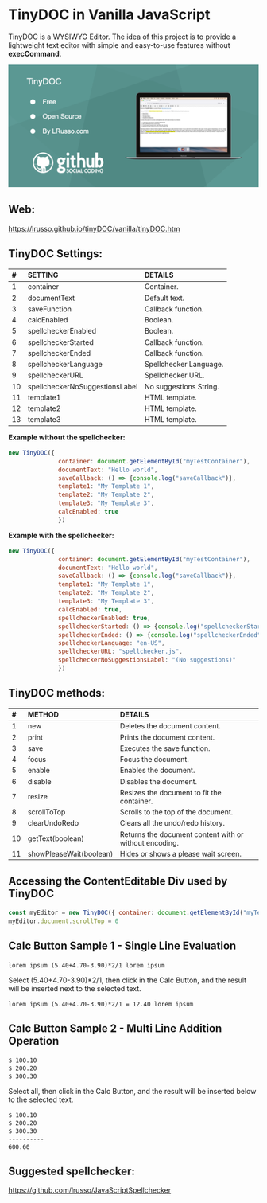 # TinyDOC in Vanilla JavaScript

TinyDOC is a WYSIWYG Editor. The idea of this project is to provide a lightweight text editor with simple and easy-to-use features without **execCommand**.

![alt screenshot](https://github.com/lrusso/tinyDOC/blob/main/tinyDOC.png)

## Web:

https://lrusso.github.io/tinyDOC/vanilla/tinyDOC.htm

## TinyDOC Settings:

| # | SETTING | DETAILS |
| :------------ |:---------------| :----- |
| 1 | container | Container. | 
| 2 | documentText | Default text. |
| 3 | saveFunction | Callback function. |
| 4 | calcEnabled | Boolean. |
| 5 | spellcheckerEnabled | Boolean. |
| 6 | spellcheckerStarted | Callback function. |
| 7 | spellcheckerEnded | Callback function. |
| 8 | spellcheckerLanguage | Spellchecker Language. |
| 9 | spellcheckerURL | Spellchecker URL. |
| 10 | spellcheckerNoSuggestionsLabel | No suggestions String. |
| 11 | template1 | HTML template. |
| 12 | template2 | HTML template. |
| 13 | template3 | HTML template. |

**Example without the spellchecker:**

```javascript
new TinyDOC({
              container: document.getElementById("myTestContainer"), 
              documentText: "Hello world",
              saveCallback: () => {console.log("saveCallback")},
              template1: "My Template 1",
              template2: "My Template 2",
              template3: "My Template 3",
              calcEnabled: true
              })
```

**Example with the spellchecker:**

```javascript
new TinyDOC({
              container: document.getElementById("myTestContainer"), 
              documentText: "Hello world",
              saveCallback: () => {console.log("saveCallback")},
              template1: "My Template 1",
              template2: "My Template 2",
              template3: "My Template 3",
              calcEnabled: true,
              spellcheckerEnabled: true,
              spellcheckerStarted: () => {console.log("spellcheckerStarted")},
              spellcheckerEnded: () => {console.log("spellcheckerEnded")},
              spellcheckerLanguage: "en-US",
              spellcheckerURL: "spellchecker.js",
              spellcheckerNoSuggestionsLabel: "(No suggestions)"
              })
```

## TinyDOC methods:

| # | METHOD | DETAILS |
| :------------ |:---------------| :----- |
| 1 | new | Deletes the document content. | 
| 2 | print | Prints the document content. |
| 3 | save | Executes the save function. |
| 4 | focus | Focus the document. |
| 5 | enable | Enables the document. |
| 6 | disable | Disables the document. |
| 7 | resize | Resizes the document to fit the container. |
| 8 | scrollToTop | Scrolls to the top of the document. |
| 9 | clearUndoRedo | Clears all the undo/redo history. |
| 10 | getText(boolean) | Returns the document content with or without encoding. |
| 11 | showPleaseWait(boolean) | Hides or shows a please wait screen. |

## Accessing the ContentEditable Div used by TinyDOC

```javascript
const myEditor = new TinyDOC({ container: document.getElementById("myTestContainer") })
myEditor.document.scrollTop = 0
```

## Calc Button Sample 1 - Single Line Evaluation

```
lorem ipsum (5.40+4.70-3.90)*2/1 lorem ipsum
```
Select (5.40+4.70-3.90)*2/1, then click in the Calc Button, and the result will be inserted next to the selected text.

```
lorem ipsum (5.40+4.70-3.90)*2/1 = 12.40 lorem ipsum
```

## Calc Button Sample 2 - Multi Line Addition Operation

```
$ 100.10
$ 200.20
$ 300.30
```

Select all, then click in the Calc Button, and the result will be inserted below to the selected text.

```
$ 100.10
$ 200.20
$ 300.30
----------
600.60
```

## Suggested spellchecker:

https://github.com/lrusso/JavaScriptSpellchecker
